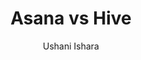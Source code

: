 ---
is_programmatic_layout_6: true
draft: false
title: "Asana vs Hive"
snippet: "Asana vs Hive"
image:
  src: /images/pseo/asana-vs-hive.png
  alt: "task management, team collaboration, productivity, project tracking"
publishDate: 2024-12-30
category: ""
author: "Ushani Ishara"
tags:
  - "Marketing"
  - "Tips"
  - "Team"
tools:
  Asana:
    sub_title: "Simplifying Team Collaboration"
    main_content: "Asana is known for its intuitive interface and straightforward approach to task management. It's perfect for teams looking for a tool that prioritizes simplicity without sacrificing essential project-tracking features. From creating task boards to assigning deadlines, Asana shines in its ability to keep projects moving seamlessly. However, some users find its features limiting when it comes to advanced customization or scalability for larger, more complex workflows."
    features: ["Visual project views, including timelines, boards, and calendars.", "Simple task assignment with due dates and priority levels.", "Integration with tools like Slack, Google Workspace, and Microsoft Teams.", "Easy-to-use mobile app for project updates on the go."]
    analytics_rate: "⭐⭐⭐⭐⭐"
    analytics_review: "Clear and effective"
    customization_rate: "⭐⭐⭐"
    customization_review: "Basic customization"
    collaboration_features_rate: "⭐⭐⭐⭐"
    collaboration_features_review: "Strong collaboration tools"
    self_hosted: false
    open_source: false
    pricing: "Free & Paid plans"
  Hive:
    sub_title: "The Flexible Project Management Tool"
    main_content: "Hive positions itself as a highly flexible project management tool that combines task management with collaboration features. It offers a variety of views and integrations, making it suitable for teams that need adaptability in their workflows. While it excels in customization and team communication, some users may find the interface less intuitive compared to more streamlined options."
    features: ["Multiple view options including Gantt charts, Kanban boards, and calendar views.", "Built-in chat and collaboration features for real-time communication.", "Integration with numerous apps like Zoom, Google Drive, and Microsoft Teams.", "Time tracking and project reporting functionalities."]
    analytics_rate: "⭐⭐⭐⭐"
    analytics_review: "Comprehensive and insightful"
    customization_rate: "⭐⭐⭐⭐⭐"
    customization_review: "Highly customizable with various templates"
    collaboration_features_rate: "⭐⭐⭐⭐⭐"
    collaboration_features_review: "Excellent team collaboration features"
    self_hosted: false
    open_source: false
    pricing: "Free & Paid plans"
description: Discover the best project management tools for your business. Compare Asana, Hive, and Worklenz to find the perfect fit for your team's needs.
related: [asana-vs-clarizen, asana-vs-kantata, asana-vs-accelo, asana-vs-shortcut]
---